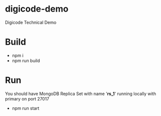 # digicode-demo
Digicode Technical Demo

# Build
- npm i
- npm run build

# Run
You should have MongoDB Replica Set with name '**rs_1**' running locally with primary on port 27017
- npm run start
